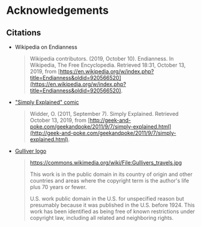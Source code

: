 # Acknowledgements

## Citations 

- Wikipedia on Endianness
  
  > Wikipedia contributors. (2019, October 10). Endianness. In Wikipedia, The Free Encyclopedia. Retrieved 18:31, October 13, 2019, from [https://en.wikipedia.org/w/index.php?title=Endianness&oldid=920566520](https://en.wikipedia.org/w/index.php?title=Endianness&oldid=920566520).


- ["Simply Explained" comic](http://geek-and-poke.com/geekandpoke/2011/9/7/simply-explained.html)

  > Widder, O. (2011, September 7). Simply Explained. Retrieved October 13, 2019, from [http://geek-and-poke.com/geekandpoke/2011/9/7/simply-explained.html](http://geek-and-poke.com/geekandpoke/2011/9/7/simply-explained.html).


- [Gulliver logo](https://commons.wikimedia.org/wiki/File:Gullivers_travels.jpg)
  
  > https://commons.wikimedia.org/wiki/File:Gullivers_travels.jpg
  >
  > This work is in the public domain in its country of origin and other countries and areas where the copyright term is the author's life plus 70 years or fewer. 
  >
  > U.S. work public domain in the U.S. for unspecified reason but presumably because it was published in the U.S. before 1924.
  > This work has been identified as being free of known restrictions under copyright law, including all related and neighboring rights.

